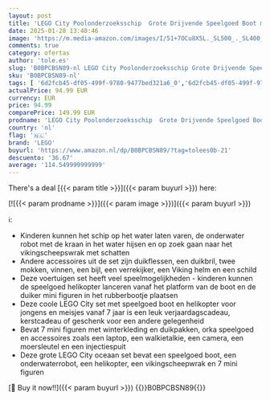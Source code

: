 ```yaml
---
layout: post
title: 'LEGO City Poolonderzoeksschip  Grote Drijvende Speelgoed Boot met een Helikopter  Onderwaterrobot  Vikingscheepswrak  7 Minifiguren en Walvis Poppetje  Cadeau voor 7+ Jaar Oude Kinderen 60368'
date: 2025-01-28 13:40:46
image: 'https://m.media-amazon.com/images/I/51+7OCu8X5L._SL500_._SL400_.jpg'
comments: true
category: ofertas
author: 'tole.es'
slug: 'B0BPCBSN89-nl LEGO City Poolonderzoeksschip Grote Drijvende Speelgoed...'
sku: 'B0BPCBSN89-nl'
tags: [ '6d2fcb45-df05-499f-9780-9477bed321a6_0','6d2fcb45-df05-499f-9780-9477bed321a6_501','6d2fcb45-df05-499f-9780-9477bed321a6_5201','6d2fcb45-df05-499f-9780-9477bed321a6_5301','6d2fcb45-df05-499f-9780-9477bed321a6_8801','8','Arborist Merchandising Root','Bouw- & constructiespeelgoed','Educatief speelgoed','LEGO','Lego','STEM','Self Service','Special Features Stores','Speelgoed & spellen','Speelgoedbouwsets','lego','🇳🇱', ]
actualPrice: 94.99 EUR
currency: EUR
price: 94.99
comparePrice: 149.99 EUR
prodname: 'LEGO City Poolonderzoeksschip  Grote Drijvende Speelgoed Boot met een Helikopter  Onderwaterrobot  Vikingscheepswrak  7 Minifiguren en Walvis Poppetje  Cadeau voor 7+ Jaar Oude Kinderen 60368'
country: 'nl'
flag: '🇳🇱'
brand: 'LEGO'
buyurl: 'https://www.amazon.nl/dp/B0BPCBSN89/?tag=tolees0b-21'
descuento: '36.67'
average: '114.549999999999'
---
```


There's a deal [{{< param title >}}]({{< param buyurl >}})  here:

[![{{< param prodname >}}]({{< param image >}})]({{< param buyurl >}})

ℹ️:

- Kinderen kunnen het schip op het water laten varen, de onderwater robot met de kraan in het water hijsen en op zoek gaan naar het vikingscheepswrak met schatten
- Andere accessoires uit de set zijn duikflessen, een duikbril, twee mokken, vinnen, een bijl, een verrekijker, een Viking helm en een schild
- Deze voertuigen set heeft veel speelmogelijkheden - kinderen kunnen de speelgoed helikopter lanceren vanaf het platform van de boot en de duiker mini figuren in het rubberbootje plaatsen
- Deze coole LEGO City set met speelgoed boot en helikopter voor jongens en meisjes vanaf 7 jaar is een leuk verjaardagscadeau, kerstcadeau of geschenk voor een andere gelegenheid
- Bevat 7 mini figuren met winterkleding en duikpakken, orka speelgoed en accessoires zoals een laptop, een walkietalkie, een camera, een moersleutel en een injectiespuit
- Deze grote LEGO City oceaan set bevat een speelgoed boot, een onderwaterrobot, een helikopter, een vikingscheepwrak en 7 mini figuren

[🛒 Buy it now!!]({{< param buyurl >}})
{{<world>}}B0BPCBSN89{{</world>}}
